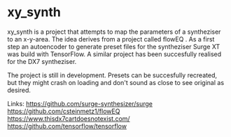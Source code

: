 # xy_synth

xy_synth is a project that attempts to map the parameters of a syntheziser to an x-y-area. The idea derives from a project called flowEQ . As a first step an autoencoder to generate preset files for the syntheziser Surge XT was build with TensorFlow. A similar project has been succesfully realised for the DX7 syntheziser.

The project is still in development. Presets can be succesfully recreated, but they might crash on loading and don't sound as close to see original as desired.

Links:
  https://github.com/surge-synthesizer/surge
  https://github.com/csteinmetz1/flowEQ
  https://www.thisdx7cartdoesnotexist.com/
  https://github.com/tensorflow/tensorflow
